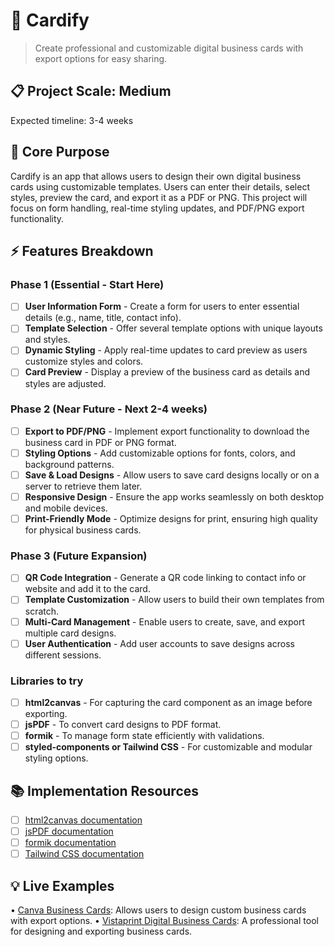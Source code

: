 # 🎯 Cardify
> Create professional and customizable digital business cards with export options for easy sharing.

## 📋 Project Scale: Medium
Expected timeline: 3-4 weeks

## 🎯 Core Purpose
Cardify is an app that allows users to design their own digital business cards using customizable templates. Users can enter their details, select styles, preview the card, and export it as a PDF or PNG. This project will focus on form handling, real-time styling updates, and PDF/PNG export functionality.

## ⚡ Features Breakdown

### Phase 1 (Essential - Start Here)
- [ ] **User Information Form** - Create a form for users to enter essential details (e.g., name, title, contact info).
- [ ] **Template Selection** - Offer several template options with unique layouts and styles.
- [ ] **Dynamic Styling** - Apply real-time updates to card preview as users customize styles and colors.
- [ ] **Card Preview** - Display a preview of the business card as details and styles are adjusted.

### Phase 2 (Near Future - Next 2-4 weeks)
- [ ] **Export to PDF/PNG** - Implement export functionality to download the business card in PDF or PNG format.
- [ ] **Styling Options** - Add customizable options for fonts, colors, and background patterns.
- [ ] **Save & Load Designs** - Allow users to save card designs locally or on a server to retrieve them later.
- [ ] **Responsive Design** - Ensure the app works seamlessly on both desktop and mobile devices.
- [ ] **Print-Friendly Mode** - Optimize designs for print, ensuring high quality for physical business cards.

### Phase 3 (Future Expansion)
- [ ] **QR Code Integration** - Generate a QR code linking to contact info or website and add it to the card.
- [ ] **Template Customization** - Allow users to build their own templates from scratch.
- [ ] **Multi-Card Management** - Enable users to create, save, and export multiple card designs.
- [ ] **User Authentication** - Add user accounts to save designs across different sessions.

### Libraries to try
- [ ] **html2canvas** - For capturing the card component as an image before exporting.
- [ ] **jsPDF** - To convert card designs to PDF format.
- [ ] **formik** - To manage form state efficiently with validations.
- [ ] **styled-components or Tailwind CSS** - For customizable and modular styling options.

## 📚 Implementation Resources
- [ ] [html2canvas documentation](https://html2canvas.hertzen.com/documentation)
- [ ] [jsPDF documentation](https://github.com/parallax/jsPDF)
- [ ] [formik documentation](https://formik.org/docs/overview)
- [ ] [Tailwind CSS documentation](https://tailwindcss.com/docs)

## 💡 Live Examples
• [Canva Business Cards](https://www.canva.com/templates/business-cards/): Allows users to design custom business cards with export options.
• [Vistaprint Digital Business Cards](https://vistaprint.com/): A professional tool for designing and exporting business cards.